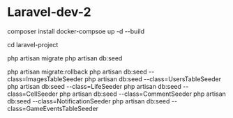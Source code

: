 # Laravel-dev-2


composer install
docker-compsoe up -d --build

cd laravel-project

php artisan migrate
php artisan db:seed

php artisan migrate:rollback
php artisan db:seed --class=ImagesTableSeeder
php artisan db:seed --class=UsersTableSeeder
php artisan db:seed --class=LifeSeeder
php artisan db:seed --class=CellSeeder
php artisan db:seed --class=CommentSeeder 
php artisan db:seed --class=NotificationSeeder
php artisan db:seed --class=GameEventsTableSeeder
